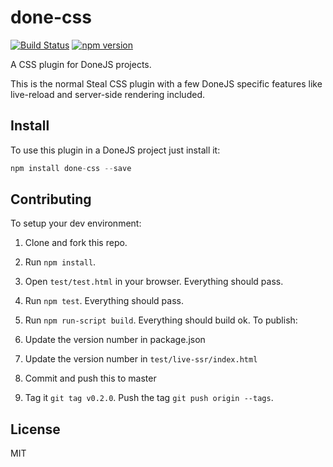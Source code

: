 # done-css

[![Build Status](https://travis-ci.org/donejs/css.svg?branch=worker)](https://travis-ci.org/donejs/css)
[![npm version](https://badge.fury.io/js/done-css.svg)](http://badge.fury.io/js/done-css)

A CSS plugin for DoneJS projects.

This is the normal Steal CSS plugin with a few DoneJS specific features like live-reload and server-side rendering included.

## Install

To use this plugin in a DoneJS project just install it:

```js
npm install done-css --save
```

## Contributing

To setup your dev environment:

1. Clone and fork this repo.
2. Run `npm install`.
3. Open `test/test.html` in your browser. Everything should pass.
4. Run `npm test`. Everything should pass.
5. Run `npm run-script build`. Everything should build ok.
To publish:

1. Update the version number in package.json
2. Update the version number in `test/live-ssr/index.html`
3. Commit and push this to master
4. Tag it `git tag v0.2.0`. Push the tag `git push origin --tags`.

## License

MIT

